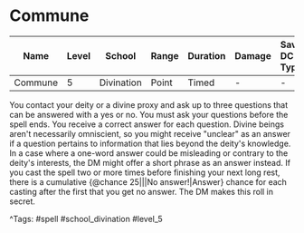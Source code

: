 # Commune

| Name | Level | School | Range | Duration | Damage | Save DC & Type |
|------|-------|--------|-------|----------|--------|----------------|
| Commune | 5 | Divination | Point | Timed | - | - |

You contact your deity or a divine proxy and ask up to three questions that can be answered with a yes or no. You must ask your questions before the spell ends. You receive a correct answer for each question. Divine beings aren't necessarily omniscient, so you might receive "unclear" as an answer if a question pertains to information that lies beyond the deity's knowledge. In a case where a one-word answer could be misleading or contrary to the deity's interests, the DM might offer a short phrase as an answer instead. If you cast the spell two or more times before finishing your next long rest, there is a cumulative {@chance 25|||No answer!|Answer} chance for each casting after the first that you get no answer. The DM makes this roll in secret.

^Tags: #spell #school_divination #level_5